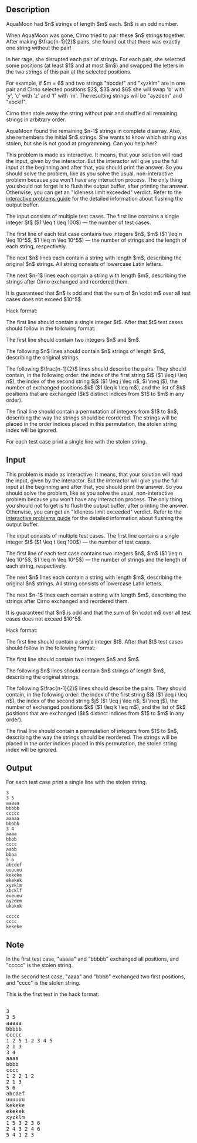 ## Description

<div><p>AquaMoon had $n$ strings of length $m$ each. $n$ is an <span class="tex-font-style-bf">odd</span> number.</p><p>When AquaMoon was gone, Cirno tried to pair these $n$ strings together. After making $\frac{n-1}{2}$ pairs, she found out that there was exactly one string without the pair!</p><p>In her rage, she disrupted each pair of strings. For each pair, she selected some positions (at least $1$ and at most $m$) and swapped the letters in the two strings of this pair at the selected positions.</p><p>For example, if $m = 6$ and two strings "<span class="tex-font-style-tt">abcdef</span>" and "<span class="tex-font-style-tt">xyzklm</span>" are in one pair and Cirno selected positions $2$, $3$ and $6$ she will swap '<span class="tex-font-style-tt">b</span>' with '<span class="tex-font-style-tt">y</span>', '<span class="tex-font-style-tt">c</span>' with '<span class="tex-font-style-tt">z</span>' and '<span class="tex-font-style-tt">f</span>' with '<span class="tex-font-style-tt">m</span>'. The resulting strings will be "<span class="tex-font-style-tt">ayzdem</span>" and "<span class="tex-font-style-tt">xbcklf</span>".</p><p>Cirno then stole away the string without pair and shuffled all remaining strings in arbitrary order.</p><p>AquaMoon found the remaining $n-1$ strings in complete disarray. Also, she remembers the initial $n$ strings. She wants to know which string was stolen, but she is not good at programming. Can you help her?</p></div><div class="input-specification"><p><span class="tex-font-style-bf">This problem is made as interactive. It means, that your solution will read the input, given by the interactor. But the interactor will give you the full input at the beginning and after that, you should print the answer. So you should solve the problem, like as you solve the usual, non-interactive problem because you won't have any interaction process. The only thing you should not forget is to flush the output buffer, after printing the answer. Otherwise, you can get an "Idleness limit exceeded" verdict. Refer to the <a href="https://codeforces.com/blog/entry/45307">interactive problems guide</a> for the detailed information about flushing the output buffer.</span></p><p>The input consists of multiple test cases. The first line contains a single integer $t$ ($1 \leq t \leq 100$) — the number of test cases.</p><p>The first line of each test case contains two integers $n$, $m$ ($1 \leq n \leq 10^5$, $1 \leq m \leq 10^5$) — the number of strings and the length of each string, respectively.</p><p>The next $n$ lines each contain a string with length $m$, describing the original $n$ strings. All string consists of lowercase Latin letters.</p><p>The next $n-1$ lines each contain a string with length $m$, describing the strings after Cirno exchanged and reordered them.</p><p>It is guaranteed that $n$ is odd and that the sum of $n \cdot m$ over all test cases does not exceed $10^5$.</p><p><span class="tex-font-style-bf">Hack format</span>:</p><p>The first line should contain a single integer $t$. After that $t$ test cases should follow in the following format:</p><p>The first line should contain two integers $n$ and $m$.</p><p>The following $n$ lines should contain $n$ strings of length $m$, describing the original strings.</p><p>The following $\frac{n-1}{2}$ lines should describe the pairs. They should contain, in the following order: the index of the first string $i$ ($1 \leq i \leq n$), the index of the second string $j$ ($1 \leq j \leq n$, $i \neq j$), the number of exchanged positions $k$ ($1 \leq k \leq m$), and the list of $k$ positions that are exchanged ($k$ distinct indices from $1$ to $m$ in any order).</p><p>The final line should contain a permutation of integers from $1$ to $n$, describing the way the strings should be reordered. The strings will be placed in the order indices placed in this permutation, the stolen string index will be ignored.</p></div><div class="output-specification"><p>For each test case print a single line with the stolen string.</p></div>

## Input

<p><span class="tex-font-style-bf">This problem is made as interactive. It means, that your solution will read the input, given by the interactor. But the interactor will give you the full input at the beginning and after that, you should print the answer. So you should solve the problem, like as you solve the usual, non-interactive problem because you won't have any interaction process. The only thing you should not forget is to flush the output buffer, after printing the answer. Otherwise, you can get an "Idleness limit exceeded" verdict. Refer to the <a href="https://codeforces.com/blog/entry/45307">interactive problems guide</a> for the detailed information about flushing the output buffer.</span></p><p>The input consists of multiple test cases. The first line contains a single integer $t$ ($1 \leq t \leq 100$) — the number of test cases.</p><p>The first line of each test case contains two integers $n$, $m$ ($1 \leq n \leq 10^5$, $1 \leq m \leq 10^5$) — the number of strings and the length of each string, respectively.</p><p>The next $n$ lines each contain a string with length $m$, describing the original $n$ strings. All string consists of lowercase Latin letters.</p><p>The next $n-1$ lines each contain a string with length $m$, describing the strings after Cirno exchanged and reordered them.</p><p>It is guaranteed that $n$ is odd and that the sum of $n \cdot m$ over all test cases does not exceed $10^5$.</p><p><span class="tex-font-style-bf">Hack format</span>:</p><p>The first line should contain a single integer $t$. After that $t$ test cases should follow in the following format:</p><p>The first line should contain two integers $n$ and $m$.</p><p>The following $n$ lines should contain $n$ strings of length $m$, describing the original strings.</p><p>The following $\frac{n-1}{2}$ lines should describe the pairs. They should contain, in the following order: the index of the first string $i$ ($1 \leq i \leq n$), the index of the second string $j$ ($1 \leq j \leq n$, $i \neq j$), the number of exchanged positions $k$ ($1 \leq k \leq m$), and the list of $k$ positions that are exchanged ($k$ distinct indices from $1$ to $m$ in any order).</p><p>The final line should contain a permutation of integers from $1$ to $n$, describing the way the strings should be reordered. The strings will be placed in the order indices placed in this permutation, the stolen string index will be ignored.</p>

## Output

<p>For each test case print a single line with the stolen string.</p>





```input1
3
3 5
aaaaa
bbbbb
ccccc
aaaaa
bbbbb
3 4
aaaa
bbbb
cccc
aabb
bbaa
5 6
abcdef
uuuuuu
kekeke
ekekek
xyzklm
xbcklf
eueueu
ayzdem
ukukuk
```




```output1
ccccc
cccc
kekeke
```



## Note

<p>In the first test case, "<span class="tex-font-style-tt">aaaaa</span>" and "<span class="tex-font-style-tt">bbbbb</span>" exchanged all positions, and "<span class="tex-font-style-tt">ccccc</span>" is the stolen string.</p><p>In the second test case, "<span class="tex-font-style-tt">aaaa</span>" and "<span class="tex-font-style-tt">bbbb</span>" exchanged two first positions, and "<span class="tex-font-style-tt">cccc</span>" is the stolen string.</p><p>This is the first test in the hack format: </p><pre class="verbatim"><br>3<br>3 5<br>aaaaa<br>bbbbb<br>ccccc<br>1 2 5 1 2 3 4 5<br>2 1 3<br>3 4<br>aaaa<br>bbbb<br>cccc<br>1 2 2 1 2<br>2 1 3<br>5 6<br>abcdef<br>uuuuuu<br>kekeke<br>ekekek<br>xyzklm<br>1 5 3 2 3 6<br>2 4 3 2 4 6<br>5 4 1 2 3<br></pre>
